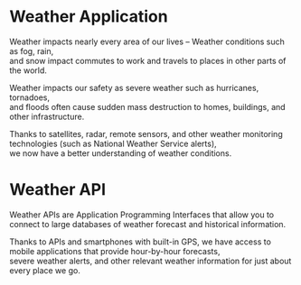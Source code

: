 # Weather Application
Weather impacts nearly every area of our lives – Weather conditions such as fog, rain,     
and snow impact commutes to work and travels to places in other parts of the world.

Weather impacts our safety as severe weather such as hurricanes, tornadoes,      
and floods often cause sudden mass destruction to homes, buildings, and other infrastructure.

Thanks to satellites, radar, remote sensors, and other weather monitoring technologies (such as National Weather Service alerts),    
we now have a better understanding of weather conditions.

# Weather API 
Weather APIs are Application Programming Interfaces that allow you to connect to large databases of weather forecast and historical information.

Thanks to APIs and smartphones with built-in GPS, we have access to mobile applications that provide hour-by-hour forecasts,         
severe weather alerts, and other relevant weather information for just about every place we go.


